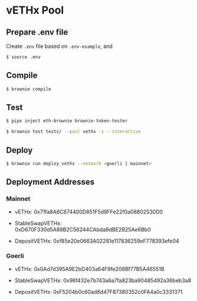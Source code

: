 # vETHx Pool

## Prepare .env file

Create `.env` file based on `.env-example`, and 

```sh
$ source .env
```

## Compile

```sh
$ brownie compile
```

## Test

```sh
$ pipx inject eth-brownie brownie-token-tester

$ brownie test tests/ --pool vethx -s --interactive
```

## Deploy

```sh
$ brownie run deploy_vethx --network <goerli | mainnet>
```

## Deployment Addresses

### Mainnet

- vETHx: 0x71fa8A6C674400D851F5d9FFe22f0a08802530D0

- StableSwapVETHx: 0xD670F330d5A88B2C56244CAbda9dBE2B25Ae6Bb0

- DepositVETHx: 0xf85e20e0663A02281e117836259eF778393efe04

### Goerli

- vETHx: 0x0Ad7d395A9E2bD403a64F9fe208Bf77B5A46551B

- StableSwapVETHx: 0x96f432e7b743a6a7fa823ba90485492a36beb3a8

- DepositVETHx: 0xF5204b0c60ad8d47F87380352c0FA4a0c3331371